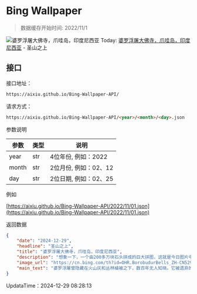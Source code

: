 # Bing Wallpaper

> 数据缓存开始时间: 2022/11/1

![婆罗浮屠大佛寺，爪哇岛，印度尼西亚](https://cn.bing.com/th?id=OHR.BorobudurBells_ZH-CN5291511365_1920x1080.webp)
Today: [婆罗浮屠大佛寺，爪哇岛，印度尼西亚](https://cn.bing.com/th?id=OHR.BorobudurBells_ZH-CN5291511365_1920x1080.webp) - 圣山之上

## 接口

接口地址：

```html
https://aixiu.github.io/Bing-Wallpaper-API/
```

请求方式：

```html
https://aixiu.github.io/Bing-Wallpaper-API/<year>/<month>/<day>.json
```

参数说明

| 参数 | 类型 | 说明 |
| - | - | - |
| year | str | 4位年份, 例如：2022 |
| month | str | 2位月份, 例如：02、12 |
| day | str | 2位日期, 例如：02、25 |

例如

[https://aixiu.github.io/Bing-Wallpaper-API/2022/11/01.json](https://aixiu.github.io/Bing-Wallpaper-API/2022/11/01.json)

返回数据

```json
{
    "date": "2024-12-29",
    "headline": "圣山之上",
    "title": "婆罗浮屠大佛寺，爪哇岛，印度尼西亚",
    "description": "想象一下，一个由200多万块石头拼成的巨大拼图，这就是今日图片中的婆罗浮屠。这座寺庙建于公元9世纪，由当时统治爪哇岛的夏连特拉王朝的统治者建造，是世界上最大的佛教寺庙，巍然屹立在印度尼西亚的爪哇岛。这座古老的圣殿因其采用了先进的石块连接系统，在数百年的自然灾害中屹立不倒，包括火山喷发和地震。历史上，婆罗浮屠是一个重要的朝圣地。在被遗弃数百年后，它在19世纪被英国副总督莱佛士重新发现。",
    "image_url": "https://cn.bing.com/th?id=OHR.BorobudurBells_ZH-CN5291511365_1920x1080.webp",
    "main_text": "婆罗浮屠曾隐藏在火山灰和丛林植被之下，数百年无人知晓。它被遗弃的原因至今仍是一个谜。"
}
```

UpdataTime：2024-12-29 08:28:13
